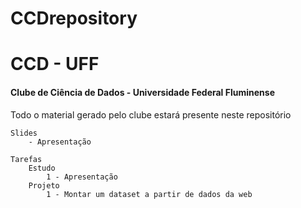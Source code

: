 # CCDrepository

# CCD - UFF
#### Clube de Ciência de Dados - Universidade Federal Fluminense

Todo o material gerado pelo clube estará presente neste repositório
    
    Slides
        - Apresentação

    Tarefas
        Estudo
            1 - Apresentação
        Projeto
            1 - Montar um dataset a partir de dados da web
